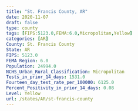 ```yaml
---
title: "St. Francis County, AR"
date: 2020-11-07
draft: false
type: county
tags: [FIPS:5123.0,FEMA:6.0,Micropolitan,Yellow]
categories: [AR]
County: St. Francis County
State: AR
FIPS: 5123.0
FEMA_Region: 6.0
Population: 24994.0
NCHS_Urban_Rural_Classification: Micropolitan
Tests_in_prior_14_days: 1531.0
Fourteen_day_test_rate_per_100000: 6125.0
Percent_Positivity_in_prior_14_days: 0.08
Level: Yellow
url: /states/AR/st-francis-county
---
```



